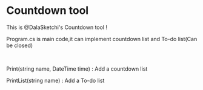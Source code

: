 # Countdown tool
This is @DalaSketchi's Countdown tool !

Program.cs is main code,it can implement countdown list and To-do list(Can be closed)

<br>

Print(string name, DateTime time) : Add a countdown list

PrintList(string name) : Add a To-do list
